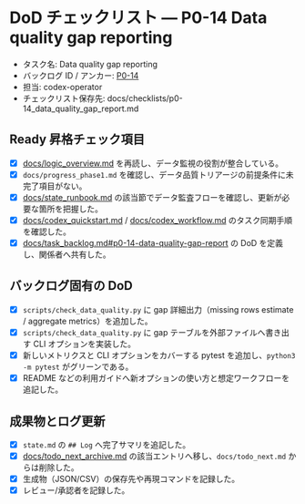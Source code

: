 # DoD チェックリスト — P0-14 Data quality gap reporting

- タスク名: Data quality gap reporting
- バックログ ID / アンカー: [P0-14](../task_backlog.md#p0-14-data-quality-gap-report)
- 担当: codex-operator
- チェックリスト保存先: docs/checklists/p0-14_data_quality_gap_report.md

## Ready 昇格チェック項目
- [x] [docs/logic_overview.md](../logic_overview.md) を再読し、データ監視の役割が整合している。
- [x] `docs/progress_phase1.md` を確認し、データ品質トリアージの前提条件に未完了項目がない。
- [x] [docs/state_runbook.md](../state_runbook.md) の該当節でデータ監査フローを確認し、更新が必要な箇所を把握した。
- [x] [docs/codex_quickstart.md](../codex_quickstart.md) / [docs/codex_workflow.md](../codex_workflow.md) のタスク同期手順を確認した。
- [x] [docs/task_backlog.md#p0-14-data-quality-gap-report](../task_backlog.md#p0-14-data-quality-gap-report) の DoD を定義し、関係者へ共有した。

## バックログ固有の DoD
- [x] `scripts/check_data_quality.py` に gap 詳細出力（missing rows estimate / aggregate metrics）を追加した。
- [x] `scripts/check_data_quality.py` に gap テーブルを外部ファイルへ書き出す CLI オプションを実装した。
- [x] 新しいメトリクスと CLI オプションをカバーする pytest を追加し、`python3 -m pytest` がグリーンである。
- [x] README などの利用ガイドへ新オプションの使い方と想定ワークフローを追記した。

## 成果物とログ更新
- [x] `state.md` の `## Log` へ完了サマリを追記した。
- [x] [docs/todo_next_archive.md](../todo_next_archive.md) の該当エントリへ移し、`docs/todo_next.md` からは削除した。
- [x] 生成物（JSON/CSV）の保存先や再現コマンドを記録した。
- [x] レビュー/承認者を記録した。
